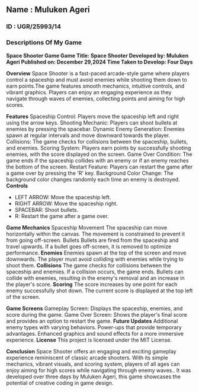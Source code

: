 ## Name : Muluken Ageri
### ID : UGR/25993/14
### Descriptions Of My Game

**Space Shooter Game
Game Title: Space Shooter
Developed by: Muluken Ageri
Published on: December 29,2024
Time Taken to Develop: Four Days**

**Overview**
Space Shooter is a fast-paced arcade-style game where players control a spaceship and must avoid enemies while shooting them down to earn points.The game features smooth mechanics, intuitive controls, and vibrant graphics. Players can enjoy an engaging experience as they navigate through waves of enemies, collecting points and aiming for high scores.

**Features**
Spaceship Control: Players move the spaceship left and right using the arrow keys.
Shooting Mechanic: Players can shoot bullets at enemies by pressing the spacebar.
Dynamic Enemy Generation: Enemies spawn at regular intervals and move downward towards the player.
Collisions: The game checks for collisions between the spaceship, bullets, and enemies.
Scoring System: Players earn points by successfully shooting enemies, with the score displayed on the screen.
Game Over Condition: The game ends if the spaceship collides with an enemy or if an enemy reaches the bottom of the screen.
Restart Feature: Players can restart the game after a game over by pressing the 'R' key.
Background Color Change: The background color changes randomly each time an enemy is destroyed.
**Controls**
  - LEFT ARROW: Move the spaceship left.
  - RIGHT ARROW: Move the spaceship right.
  - SPACEBAR: Shoot bullets.
  - R: Restart the game after a game over.
  
**Game Mechanics**
Spaceship Movement
The spaceship can move horizontally within the canvas.
The movement is constrained to prevent it from going off-screen.
Bullets
Bullets are fired from the spaceship and travel upwards.
If a bullet goes off-screen, it is removed to optimize performance.
**Enemies**
Enemies spawn at the top of the screen and move downwards.
The player must avoid colliding with enemies while trying to shoot them.
**Collisions**
The game checks for collisions between the spaceship and enemies.
If a collision occurs, the game ends.
Bullets can collide with enemies, resulting in the enemy's removal and an increase in the player's score.
**Scoring**
The score increases by one point for each enemy successfully shot down.
The current score is displayed at the top left of the screen.

**Game Screens**
Gameplay Screen: Displays the spaceship, enemies, and score during the game.
Game Over Screen: Shows the player's final score and provides an option to restart the game.
**Future Updates**
Additional enemy types with varying behaviors.
Power-ups that provide temporary advantages.
Enhanced graphics and sound effects for a more immersive experience.
**License**
This project is licensed under the MIT License.

**Conclusion**
Space Shooter offers an engaging and exciting gameplay experience reminiscent of classic arcade shooters. With its simple mechanics, vibrant visuals, and scoring system, players of all ages can enjoy aiming for high scores while navigating through enemy waves.. It was developed over three days by Muluken Ageri, this game showcases the potential of creative coding in game design.